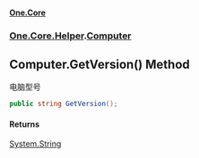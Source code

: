 #### [One.Core](index.md 'index')
### [One.Core.Helper](One_Core_Helper.md 'One.Core.Helper').[Computer](One_Core_Helper_Computer.md 'One.Core.Helper.Computer')
## Computer.GetVersion() Method
电脑型号 
```csharp
public string GetVersion();
```
#### Returns
[System.String](https://docs.microsoft.com/en-us/dotnet/api/System.String 'System.String')  
